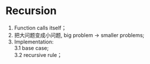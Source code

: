 # Recursion 

1. Function calls itself；    
2. 把大问题变成小问题, big problem -> smaller problems;    
3. Implementation:    
  3.1 base case;   
  3.2 recursive rule；  






